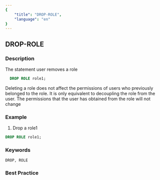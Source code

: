 ```yaml
---
{
    "title": "DROP-ROLE",
    "language": "en"
}
---
```


<!--
Licensed to the Apache Software Foundation (ASF) under one
or more contributor license agreements.  See the NOTICE file
distributed with this work for additional information
regarding copyright ownership.  The ASF licenses this file
to you under the Apache License, Version 2.0 (the
"License"); you may not use this file except in compliance
with the License.  You may obtain a copy of the License at

  http://www.apache.org/licenses/LICENSE-2.0

Unless required by applicable law or agreed to in writing,
software distributed under the License is distributed on an
"AS IS" BASIS, WITHOUT WARRANTIES OR CONDITIONS OF ANY
KIND, either express or implied.  See the License for the
specific language governing permissions and limitations
under the License.
-->

## DROP-ROLE

### Description

The statement user removes a role

```sql
  DROP ROLE role1;
````

Deleting a role does not affect the permissions of users who previously belonged to the role. It is only equivalent to decoupling the role from the user. The permissions that the user has obtained from the role will not change

### Example

1. Drop a role1

```sql
DROP ROLE role1;
````

### Keywords

    DROP, ROLE

### Best Practice

